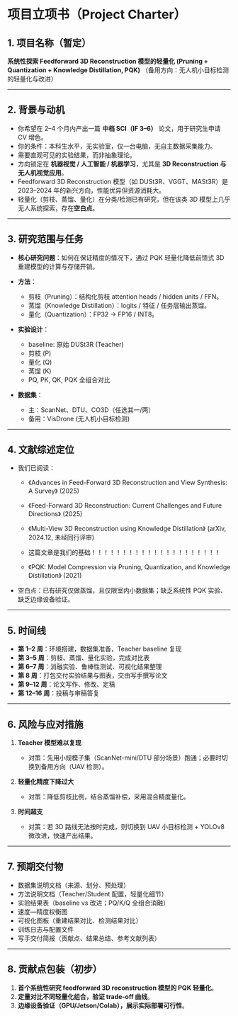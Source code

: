 # 项目立项书（Project Charter）

## 1. 项目名称（暂定）

**系统性探索 Feedforward 3D Reconstruction 模型的轻量化 (Pruning + Quantization + Knowledge Distillation, PQK)**
（备用方向：无人机小目标检测的轻量化与改进）

---

## 2. 背景与动机

* 你希望在 2–4 个月内产出一篇 **中档 SCI（IF 3–6）** 论文，用于研究生申请 CV 增色。
* 你的条件：本科生水平，无实验室，仅一台电脑，无自主数据采集能力。
* 需要直观可见的实验结果，而非抽象理论。
* 方向锁定在 **机器视觉 / 人工智能 / 机器学习**，尤其是 **3D Reconstruction 与无人机视觉应用**。
* Feedforward 3D Reconstruction 模型（如 DUSt3R、VGGT、MASt3R）是 2023–2024 年的新兴方向，性能优异但资源消耗大。
* 轻量化（剪枝、蒸馏、量化）在分类/检测已有研究，但在该类 3D 模型上几乎无人系统探索，存在**空白点**。

---

## 3. 研究范围与任务

* **核心研究问题**：如何在保证精度的情况下，通过 PQK 轻量化降低前馈式 3D 重建模型的计算与存储开销。
* **方法**：

  * 剪枝（Pruning）：结构化剪枝 attention heads / hidden units / FFN。
  * 蒸馏（Knowledge Distillation）：logits / 特征 / 任务层输出蒸馏。
  * 量化（Quantization）：FP32 → FP16 / INT8。
* **实验设计**：

  * baseline: 原始 DUSt3R (Teacher)
  * 剪枝 (P)
  * 量化 (Q)
  * 蒸馏 (K)
  * PQ, PK, QK, PQK 全组合对比
* **数据集**：

  * 主：ScanNet、DTU、CO3D（任选其一/两）
  * 备用：VisDrone (无人机小目标检测)

---

## 4. 文献综述定位

* 我们已阅读：

  * 《Advances in Feed-Forward 3D Reconstruction and View Synthesis: A Survey》 (2025)
  * 《Feed-Forward 3D Reconstruction: Current Challenges and Future Directions》 (2025)

  * 《Multi-View 3D Reconstruction using Knowledge Distillation》 (arXiv, 2024.12, 未经同行评审)
  * 这篇文章是我们的基础！！！！！！！！！！！！！！！！！！！！！

  * 《PQK: Model Compression via Pruning, Quantization, and Knowledge Distillation》 (2021)
* 空白点：已有研究仅做蒸馏，且仅限室内小数据集；缺乏系统性 PQK 实验、缺乏边缘设备验证。

---

## 5. 时间线

* **第 1–2 周**：环境搭建，数据集准备，Teacher baseline 复现
* **第 3–5 周**：剪枝、蒸馏、量化实验，完成对比表
* **第 6–7 周**：消融实验、鲁棒性测试、可视化结果整理
* **第 8 周**：打包交付实验结果与图表，交由写手撰写论文
* **第 9–12 周**：论文写作、修改、定稿
* **第 12–16 周**：投稿与审稿答复

---

## 6. 风险与应对措施

1. **Teacher 模型难以复现**

   * 对策：先用小规模子集（ScanNet-mini/DTU 部分场景）跑通；必要时切换到备用方向（UAV 检测）。
2. **轻量化精度下降过大**

   * 对策：降低剪枝比例，结合蒸馏补偿，采用混合精度量化。
3. **时间超支**

   * 对策：若 3D 路线无法按时完成，则切换到 UAV 小目标检测 + YOLOv8 微改进，快速产出结果。

---

## 7. 预期交付物

* 数据集说明文档（来源、划分、预处理）
* 方法说明文档（Teacher/Student 配置，轻量化细节）
* 实验结果表（baseline vs 改进；PQ/K/Q 全组合消融）
* 速度—精度权衡图
* 可视化图板（重建结果对比、检测结果对比）
* 训练日志与配置文件
* 写手交付简报（贡献点、结果总结、参考文献列表）

---

## 8. 贡献点包装（初步）

1. **首个系统性研究 feedforward 3D reconstruction 模型的 PQK 轻量化**。
2. **定量对比不同轻量化组合，验证 trade-off 曲线**。
3. **边缘设备验证（GPU/Jetson/Colab），展示实际部署可行性**。
